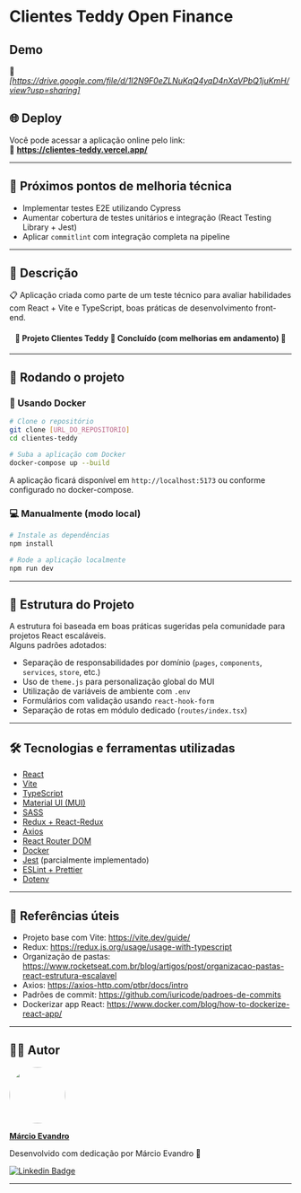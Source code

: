 # Clientes Teddy Open Finance

## Demo

🎥 *[https://drive.google.com/file/d/1I2N9F0eZLNuKqQ4yqD4nXaVPbQ1juKmH/view?usp=sharing]*

## 🌐 Deploy

Você pode acessar a aplicação online pelo link:  
🔗 **https://clientes-teddy.vercel.app/**

---

## 🔧 Próximos pontos de melhoria técnica

- Implementar testes E2E utilizando Cypress
- Aumentar cobertura de testes unitários e integração (React Testing Library + Jest)
- Aplicar `commitlint` com integração completa na pipeline

---

## 📝 Descrição

<p >📋 Aplicação criada como parte de um teste técnico para avaliar habilidades com React + Vite e TypeScript, boas práticas de desenvolvimento front-end.</p>

<h4 align="center"> 
	🚧  Projeto Clientes Teddy 🚀 Concluído (com melhorias em andamento) 🚧
</h4>

---

## 🚀 Rodando o projeto

### 🐳 Usando Docker

```bash
# Clone o repositório
git clone [URL_DO_REPOSITORIO]
cd clientes-teddy

# Suba a aplicação com Docker
docker-compose up --build
```

A aplicação ficará disponível em `http://localhost:5173` ou conforme configurado no docker-compose.

### 💻 Manualmente (modo local)

```bash
# Instale as dependências
npm install

# Rode a aplicação localmente
npm run dev
```

---

## 📁 Estrutura do Projeto

A estrutura foi baseada em boas práticas sugeridas pela comunidade para projetos React escaláveis.  
Alguns padrões adotados:

- Separação de responsabilidades por domínio (`pages`, `components`, `services`, `store`, etc.)
- Uso de `theme.js` para personalização global do MUI
- Utilização de variáveis de ambiente com `.env`
- Formulários com validação usando `react-hook-form`
- Separação de rotas em módulo dedicado (`routes/index.tsx`)

---

## 🛠 Tecnologias e ferramentas utilizadas

- [React](https://react.dev/)
- [Vite](https://vitejs.dev/)
- [TypeScript](https://www.typescriptlang.org/)
- [Material UI (MUI)](https://mui.com/)
- [SASS](https://sass-lang.com/)
- [Redux + React-Redux](https://react-redux.js.org/)
- [Axios](https://axios-http.com/)
- [React Router DOM](https://reactrouter.com/)
- [Docker](https://www.docker.com/)
- [Jest](https://jestjs.io/) (parcialmente implementado)
- [ESLint + Prettier](https://eslint.org/)
- [Dotenv](https://www.npmjs.com/package/dotenv)

---

## 📌 Referências úteis

- Projeto base com Vite: https://vite.dev/guide/
- Redux: https://redux.js.org/usage/usage-with-typescript  
- Organização de pastas: https://www.rocketseat.com.br/blog/artigos/post/organizacao-pastas-react-estrutura-escalavel  
- Axios: https://axios-http.com/ptbr/docs/intro  
- Padrões de commit: https://github.com/iuricode/padroes-de-commits  
- Dockerizar app React: https://www.docker.com/blog/how-to-dockerize-react-app/

---

## 👨‍💻 Autor

<a href="https://github.com/marevandro95">
   <img style="border-radius: 50%;" src="https://github.com/marevandro95.png" width="100px;" alt=""/>
   <br />
   <p><b>Márcio Evandro</b></p>
</a>

Desenvolvido com dedicação por Márcio Evandro 🧡

[![Linkedin Badge](https://img.shields.io/badge/LinkedIn-0077B5?style=for-the-badge&logo=linkedin&logoColor=white)](https://www.linkedin.com/in/marcioevandro/)

---
